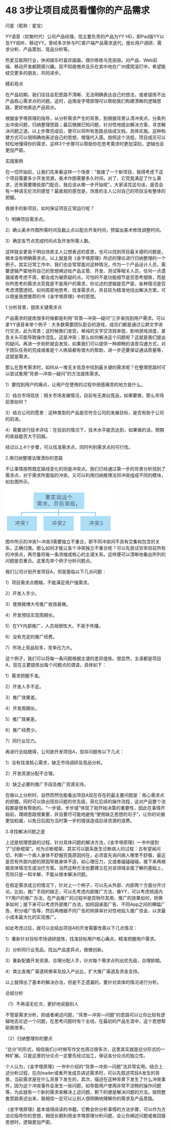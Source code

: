 # 48 3步让项目成员看懂你的产品需求

闫星（昵称：星宝）

YY语音（欢聚时代）公司产品经理，现主要负责的产品为YY HD，即Pad版YY以及YY视听、移动YY。曾经多次参与PC客户端产品需求迭代。擅长用户调研、需求分析、产品策划、竞品分析等。

热爱互联网行业，休闲娱乐时喜欢画画，偶尔练练乌克丽丽，对产品、Web前端、移动开发都颇感兴趣。现不知疲倦并且乐在其中地在广州摸爬滚打中，希望能结交更多的朋友，共同进步。

精彩观点

在产品初期，我们往往会犯思路不清晰、无法明确表达自己的想法，或者提炼不出产品核心需求点的问题。这时，运用金字塔原理可以帮助我们构建清晰的逻辑思路，更好地表达产品观点。

根据金字塔原理的指导，从分析需求产生的背景，到根据背景认清冲突点，分条列出冲突问题，归纳整理思路；最后根据已知问题，针对性地提出解决方案，寻求解决问题之道。以上步骤完成后，便可以将所有思路总结成文档，具体实施。这种构建方式可以很明确地表述自己的思想，增强代入感。按照这个流程，项目成员可以轻松地懂得你的需求，这样3个步骤可以帮助你在思考需求时更加深刻，逻辑也会更加严密。

实践案例

在一切开始前，让我们先来看这样一个场景：“我接了一个新项目，我得考虑下这个项目需要多少开发资源，美术作图需要多久时间，对了，它究竟满足了什么需求，还有需要哪些部门配合，我应该从哪一步开始呢”。大家读完这句话，是否会有一种语无伦次的感觉？最直观的感觉是，场景的主人公对自己的项目没有整体的把握。

我接手的新项目，如何保证项目正常运行呢？

1）明确项目需求点。

2）确认美术作图所需时间及截止点以配合开发时间，预留出美术修改调整时间。

3）确定各节点完成时间点及开发所需人数。

这样就会更易于明白场景主人公想表述的意思，也可以找到项目最关键的问题是，根本没有明确需求点。以上就是用《金字塔原理》所述的理论进行归纳整理的一个例子。其实日常工作中，我们也会常常面对这种情况，作为一个产品设计人员，需要逻辑严密地将自己的思想阐述给产品主管、开发、测试等相关人员，任何一点遗漏或者考虑不周，都会成为被质疑的点。可怕的不是功能细节是否思考细致，而是你所思考的需求点究竟是不是用户的需求，你论述的逻辑是否严密，各种情况是否考虑清楚透彻。如何周密地思考，找准需求点，并且较为精准地找出解决方案，可以借鉴我想推荐的书《金字塔原理》中的思想。

1.分析背景，提炼关键需求点

产品需求的提炼很多时候都是利用“背景—冲突—疑问”三步来找到用户需求。可以拿YY语音来举个例子：大多数需要团队配合的游戏，成员们都是通过公屏文字进行交流，此为背景；这时候我们发现，单纯的文字交流效率低，影响游戏进度，紧急关头可能导致操作混乱，这是冲突；那么如何解决这个问题呢？这就是我们提出的疑问。再进一步剖析就会发现，如果我们可以提供一种顺畅的语音沟通方式，对于团队任务的完成或者是个人练级都有很大的帮助，进一步还要保证通话质量等，这就是需求。

那么在思考需求时，如何从一堆无关信息中找到最关键的需求呢？在整理思路时可以尝试套用“背景—冲突—疑问”的方法提炼需求。

1）要找到用户的痛点，让用户在使用的过程中倍感痛苦的地方是什么。

2）结合市场现状：相关市场发展情况，目前有无类似竞品，如果要做，那么市场前景如何？

3）结合公司的愿景：这种类型的产品是否符合公司的发展目标，是否有助于公司的前进。

4）需要进行技术评估：在目前的情况下，技术水平能否达到，如果做的话，预期的收益能否大于回报。

经过以上4个步骤，可以找准需求点，同时判别需求点的可行性。

2.用归纳整理法理清你的思路

不让事情按照既定路线变化的则是冲突点。我们已经通过第一步的背景分析找到了需求点，对于需求所面临的冲突，又可以利用归纳推理法将冲突组成不同的模块，如右图所示。

![](images/image01858_jpeg)

图中所示的冲突1~冲突3需要独立不重合，即不同冲突间不具有交集和包含的关系，正确归类。那么如何才能让各个冲突独立不重合呢？可以先尝试穷举目前所有的冲突点，再尽量将每一条浓缩成核心的主谓关系，这样便可以清晰地看出所列的问题是否重合。这里先举个例子分析问题点。

我们公司计划开发项目A，但是面临以下几点问题：

1）项目需求点模糊，不能满足用户强需求。

2）开发人手少。

3）使用微博大号推广收效甚微。

4）开发预估实现周期长。

5）在YY内部推广，人员局限性大，不易于传播。

6）没有充足的推广经费。

7）市场上竞品较多，竞争压力大。

这个例子，我们可以将每一条问题根据主谓的差异提炼。很显然，主语都是项目A，现在主要提炼出每个问题点的谓语，具体如下：

1）需求把握不准。

2）开发人手不足。

3）推广效果差。

4）开发周期长。

5）推广效果差。

6）推广经费少。

7）同行业压力。

再进行总结既得，公司欲开发项目A，现存问题有以下几点：

1）没有找准核心需求，缺乏市场调研及竞品分析。

2）开发资源分配不合理。

3）缺乏必要的推广手段及推广资源支持。

在做以上分析时，自然而然也能看出项目A现在存在的最主要问题是：核心需求点的把握。同时可以排出现存问题的优先级，简化后续的操作流程，这对产品整个流程都是很有帮助的。“一步错，步步错”体现了刚开始决策的重要性，因此在事情开始前，理顺思路很重要，并且要尽可能地避免“使用缺乏思想的句子”，让你的论据更加权威，以免日后因为当时第一步的错误造成后续资源的浪费。

3.寻找解决问题之道

上述是梳理思路的过程，针对具体问题的解决方法，《金字塔原理》一书中提到了“诊断框架”。何为诊断框架，其实可以联系医生诊断病人的过程：古有望闻问切，判断一个病人身体不舒服究竟原因何在，必须首先询问病人哪里不舒服，最近是否有外部内部的原因导致身体不适，如心理压力，又或者磕磕碰碰，接下来再根据具体情况生成治疗方案。当然这种方法也要建立在对该领域全面了解的基础上，否则只是一知半解，不能从根本解决问题。

在假定需求成立的情况下，针对上一个例子，可以先从外部、内部两个方面分开讨论。比如，推广手段的缺乏，可以先考虑内部推广方法，像YY，可以考虑频道内YY用户的推广办法，在产品推广的过程中是否物尽其用，推广的效果如何，转换率如何；接下来可以考虑外部推广办法，如校园桌面广告、不同App之间的横幅广告、积分墙广告等，然后再根据不同广告的转换率针对性地投入推广资金，以求最小成本最大化的实现推广。

如此考虑过后，就可以总结出项目A的开发需要改善以下几点情况：

1）重新针对目标市场调研提炼，找准目标用户核心痛点，精准把握用户需求。

2）分析同行业竞品，找出产品差异点，做微创新。

3）重新配置开发资源，合理分配人手，针对每个需求点列出优先级，合理排期。

4）类比各推广渠道转换率及投入产出比，扩大推广渠道及资金支持。

以上就得出了基本的解决办法，但是不乏遗漏的，要针对具体的情况进行分析。

总结分析

（1）不再语无伦次，更好地说服别人

不管是需求分析，抑或者阐述问题，“背景—冲突—问题”的思路可以让你比较有逻辑地去论述一个问题，在思考问题时有个主线，在最初的产品生涯中，这个思想帮助我很多。

（2）归纳整理你的要点

“总分”的形式，相信我们小时候写作文也用过很多次，这里其实就是总分形式的一种扩展。只是这里的分论点一定要先经过加工，保证各分论点的独立性。

个人认为，《金字塔原理》一书中介绍的“背景—冲突—问题”法非常实用。结合上述分析过程，在向leader或者开发成员讲述需求时，可以先叙述项目A发生的背景，当前需求是在什么背景下发生的，其次，描述在这种背景下发生了什么冲突事件，因为这个冲突事件会发生一些问题，如导致用户使用非常不流畅的操作问题等，为此就有一个新的需求来解决上述问题，剩下的便是解决问题的方法。按照整套思路表述出来，我相信一定可以让别人很明确地理解你的需求及产品思路。

《金字塔原理》是本值得阅读的书籍，它教会你分析事情的方法步骤，可以作为方法论指导你的思想，相信长期利用金字塔原理分析问题，会让你阐述问题或者回报思想时，逻辑更加严密。
